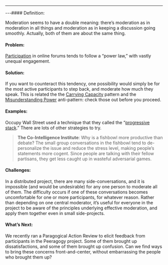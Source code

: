 ---
---#### Definition:

Moderation seems to have a double meaning: there’s moderation as in
moderation in all things and moderation as in keeping a discussion going
smoothly. Actually, both of them are about the same thing.

#### Problem:

[Participation](http://peeragogy.org/organizing-a-learning-context/participation/)
in online forums tends to follow a “power law,” with vastly unequal
engagement.

#### Solution:

If you want to counteract this tendency, one possibility would simply be
for the most active participants to step back, and moderate how much
they speak. This is related the the [Carrying
Capacity](http://peeragogy.org/patterns-usecases/patterns-and-heuristics/carrying-capacity/)
pattern and the [Misunderstanding
Power](http://peeragogy.org/practice/antipatterns/misunderstanding-power/)
anti-pattern: check those out before you proceed.

#### Examples:

Occupy Wall Street used a technique that they called the “[progressive
stack](http://en.wikipedia.org/wiki/Progressive_stack).” There are lots
of other strategies to try.

> **The Co-Intelligence Institute**: Why is a fishbowl more productive
> than debate? The small group conversations in the fishbowl tend to
> de-personalize the issue and reduce the stress level, making people’s
> statements more cogent. Since people are talking with their fellow
> partisans, they get less caught up in wasteful adversarial games.

#### Challenges:

In a distributed project, there are many side-conversations, and it is
impossible (and would be undesirable) for any one person to moderate all
of them. The difficulty occurs if one of these conversations becomes
uncomfortable for one or more participants, for whatever reason. Rather
than depending on one central moderator, it’s useful for everyone in the
project to be aware of the principles underlying effective moderation,
and apply them together even in small side-projects.

#### What’s Next:

We recently ran a Paragogical Action Review to elicit feedback from
participants in the Peeragogy project. Some of them brought up
dissatisfactions, and some of them brought up confusion. Can we find
ways to bring these concerns front-and-center, without embarrassing the
people who brought them up?

